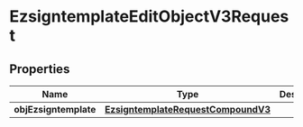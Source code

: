 

# EzsigntemplateEditObjectV3Request

## Properties

Name | Type | Description | Notes
------------ | ------------- | ------------- | -------------
**objEzsigntemplate** | [**EzsigntemplateRequestCompoundV3**](EzsigntemplateRequestCompoundV3.md) |  | 





